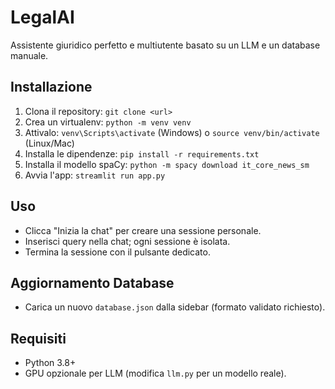 # LegalAI
Assistente giuridico perfetto e multiutente basato su un LLM e un database manuale.

## Installazione
1. Clona il repository: `git clone <url>`
2. Crea un virtualenv: `python -m venv venv`
3. Attivalo: `venv\Scripts\activate` (Windows) o `source venv/bin/activate` (Linux/Mac)
4. Installa le dipendenze: `pip install -r requirements.txt`
5. Installa il modello spaCy: `python -m spacy download it_core_news_sm`
6. Avvia l'app: `streamlit run app.py`

## Uso
- Clicca "Inizia la chat" per creare una sessione personale.
- Inserisci query nella chat; ogni sessione è isolata.
- Termina la sessione con il pulsante dedicato.

## Aggiornamento Database
- Carica un nuovo `database.json` dalla sidebar (formato validato richiesto).

## Requisiti
- Python 3.8+
- GPU opzionale per LLM (modifica `llm.py` per un modello reale).
